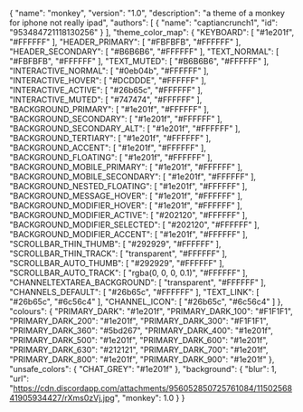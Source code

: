 {
  "name": "monkey",
  "version": "1.0",
  "description": "a theme of a monkey for iphone not really ipad",
  "authors": [
    {
      "name": "captiancrunch1",
      "id": "953484721118130256"
    }
  ],
  "theme_color_map": {
    "KEYBOARD": [
      "#1e201f",
      "#FFFFFF"
    ],
    "HEADER_PRIMARY": [
      "#FBFBFB",
      "#FFFFFF"
    ],
    "HEADER_SECONDARY": [
      "#B6B6B6",
      "#FFFFFF"
    ],
    "TEXT_NORMAL": [
      "#FBFBFB",
      "#FFFFFF"
    ],
    "TEXT_MUTED": [
      "#B6B6B6",
      "#FFFFFF"
    ],
    "INTERACTIVE_NORMAL": [
      "#0eb04b",
      "#FFFFFF"
    ],
    "INTERACTIVE_HOVER": [
      "#DCDDDE",
      "#FFFFFF"
    ],
    "INTERACTIVE_ACTIVE": [
      "#26b65c",
      "#FFFFFF"
    ],
    "INTERACTIVE_MUTED": [
      "#747474",
      "#FFFFFF"
    ],
    "BACKGROUND_PRIMARY": [
      "#1e201f",
      "#FFFFFF"
    ],
    "BACKGROUND_SECONDARY": [
      "#1e201f",
      "#FFFFFF"
    ],
    "BACKGROUND_SECONDARY_ALT": [
      "#1e201f",
      "#FFFFFF"
    ],
    "BACKGROUND_TERTIARY": [
      "#1e201f",
      "#FFFFFF"
    ],
    "BACKGROUND_ACCENT": [
      "#1e201f",
      "#FFFFFF"
    ],
    "BACKGROUND_FLOATING": [
      "#1e201f",
      "#FFFFFF"
    ],
    "BACKGROUND_MOBILE_PRIMARY": [
      "#1e201f",
      "#FFFFFF"
    ],
    "BACKGROUND_MOBILE_SECONDARY": [
      "#1e201f",
      "#FFFFFF"
    ],
    "BACKGROUND_NESTED_FLOATING": [
      "#1e201f",
      "#FFFFFF"
    ],
    "BACKGROUND_MESSAGE_HOVER": [
      "#1e201f",
      "#FFFFFF"
    ],
    "BACKGROUND_MODIFIER_HOVER": [
      "#1e201f",
      "#FFFFFF"
    ],
    "BACKGROUND_MODIFIER_ACTIVE": [
      "#202120",
      "#FFFFFF"
    ],
    "BACKGROUND_MODIFIER_SELECTED": [
      "#202120",
      "#FFFFFF"
    ],
    "BACKGROUND_MODIFIER_ACCENT": [
      "#1e201f",
      "#FFFFFF"
    ],
    "SCROLLBAR_THIN_THUMB": [
      "#292929",
      "#FFFFFF"
    ],
    "SCROLLBAR_THIN_TRACK": [
      "transparent",
      "#FFFFFF"
    ],
    "SCROLLBAR_AUTO_THUMB": [
      "#292929",
      "#FFFFFF"
    ],
    "SCROLLBAR_AUTO_TRACK": [
      "rgba(0, 0, 0, 0.1)",
      "#FFFFFF"
    ],
    "CHANNELTEXTAREA_BACKGROUND": [
      "transparent",
      "#FFFFFF"
    ],
    "CHANNELS_DEFAULT": [
      "#26b65c",
      "#FFFFFF"
    ],
    "TEXT_LINK": [
      "#26b65c",
      "#6c56c4"
    ],
    "CHANNEL_ICON": [
      "#26b65c",
      "#6c56c4"
    ]
  },
  "colours": {
    "PRIMARY_DARK": "#1e201f",
    "PRIMARY_DARK_100": "#F1F1F1",
    "PRIMARY_DARK_200": "#1e201f",
    "PRIMARY_DARK_300": "#F1F1F1",
    "PRIMARY_DARK_360": "#5bd267",
    "PRIMARY_DARK_400": "#1e201f",
    "PRIMARY_DARK_500": "#1e201f",
    "PRIMARY_DARK_600": "#1e201f",
    "PRIMARY_DARK_630": "#212121",
    "PRIMARY_DARK_700": "#1e201f",
    "PRIMARY_DARK_800": "#1e201f",
    "PRIMARY_DARK_900": "#1e201f"
  },
  "unsafe_colors": {
    "CHAT_GREY": "#1e201f"
  },
  "background": {
    "blur": 1,
    "url": "https://cdn.discordapp.com/attachments/956052850725761084/1150256841905934427/rXms0zVj.jpg",
    "monkey": 1.0
  }
}

